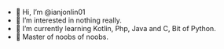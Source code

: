 - 👋 Hi, I’m @ianjonlin01
- 👀 I’m interested in nothing really.
- 🌱 I’m currently learning Kotlin, Php, Java and C, Bit of Python.
- 🐤 Master of noobs of noobs.
